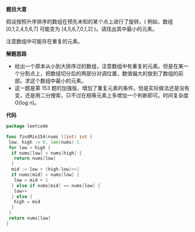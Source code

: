 **题目大意**  

假设按照升序排序的数组在预先未知的某个点上进行了旋转。( 例如，数组 [0,1,2,4,5,6,7] 可能变为 [4,5,6,7,0,1,2] )。请找出其中最小的元素。

注意数组中可能存在重复的元素。

**解题思路**  

- 给出一个原本从小到大排序过的数组，注意数组中有重复的元素。但是在某一个分割点上，把数组切分后的两部分对调位置，数值偏大的放到了数组的前部。求这个数组中最小的元素。
- 这一题是第 153 题的加强版，增加了重复元素的条件。但是实际做法还是没有变，还是用二分搜索，只不过在相等元素上多增加一个判断即可。时间复杂度 O(log n)。

**代码**  

```go
package leetcode

func findMin154(nums []int) int {
 low, high := 0, len(nums)-1
 for low < high {
  if nums[low] < nums[high] {
   return nums[low]
  }
  mid := low + (high-low)>>1
  if nums[mid] > nums[low] {
   low = mid + 1
  } else if nums[mid] == nums[low] {
   low++
  } else {
   high = mid
  }
 }
 return nums[low]
}
```